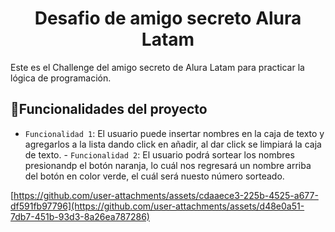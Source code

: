 <h1 align="center"> Desafio de amigo secreto Alura Latam </h1>
Este es el Challenge del amigo secreto de Alura Latam para practicar la lógica de programación.

## :hammer:Funcionalidades del proyecto

- `Funcionalidad 1`: El usuario puede insertar nombres en la caja de texto y agregarlos a la lista dando click en añadir, al dar click se limpiará la caja de texto. - `Funcionalidad 2`: El usuario podrá sortear los nombres presionandp el botón naranja, lo cuál nos regresará un nombre arriba del botón en color verde, el cuál será nuesto número sorteado.

[https://github.com/user-attachments/assets/cdaaece3-225b-4525-a677-df591fb97796](https://github.com/user-attachments/assets/d48e0a51-7db7-451b-93d3-8a26ea787286)
